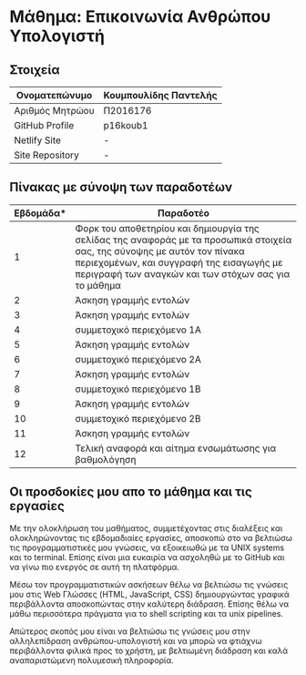 # Μάθημα: Επικοινωνία Ανθρώπου Υπολογιστή

## Στοιχεία

| Ονοματεπώνυμο | Κουμπουλίδης Παντελής |
| --- | --- |
| Αριθμός Μητρώου | Π2016176 |
| GitHub Profile | p16koub1 |
| Netlify Site | - |
| Site Repository | - |

## Πίνακας με σύνοψη των παραδοτέων

| Εβδομάδα* | Παραδοτέο |
| --- | --- |
| 1 | Φορκ του αποθετηρίου και δημιουργία της σελίδας της αναφοράς με τα προσωπικά στοιχεία σας, της σύνοψης με αυτόν τον πίνακα περιεχομένων, και συγγραφή της εισαγωγής με περιγραφή των αναγκών και των στόχων σας για το μάθημα |
| 2 | Άσκηση γραμμής εντολών |
| 3 | Άσκηση γραμμής εντολών |
| 4 | συμμετοχικό περιεχόμενο 1A |
| 5 | Άσκηση γραμμής εντολών |
| 6 | συμμετοχικό περιεχόμενο 2A |
| 7 | Άσκηση γραμμής εντολών |
| 8 | συμμετοχικό περιεχόμενο 1B |
| 9 | Άσκηση γραμμής εντολών |
| 10 | συμμετοχικό περιεχόμενο 2B |
| 11 | Άσκηση γραμμής εντολών |
| 12 | Τελική αναφορά και αίτημα ενσωμάτωσης για βαθμολόγηση |

## Οι προσδοκίες μου απο το μάθημα και τις εργασίες

Με την ολοκλήρωση του μαθήματος, συμμετέχοντας στις διαλέξεις και ολοκληρώνοντας τις εβδομαδιαίες εργασίες, αποσκοπώ στο να βελτιώσω τις προγραμματιστικές μου γνώσεις, να εξοικειωθώ με τα UNIX systems και το terminal. Επίσης είναι μια ευκαιρία να ασχοληθώ με το GitHub και να γίνω πιο ενεργός σε αυτή τη πλατφόρμα. 

Μέσω τον προγραμματιστικών ασκήσεων θέλω να βελτιώσω τις γνώσεις μου στις Web Γλώσσες (HTML, JavaScript, CSS) δημιουργώντας γραφικά περιβάλλοντα αποσκοπώντας στην καλύτερη διάδραση. Επίσης θέλω να μάθω περισσότερα πράγματα για το shell scripting και τα unix pipelines. 

Απώτερος σκοπός μου είναι να βελτιώσω τις γνώσεις μου στην αλληλεπίδραση ανθρώπου-υπολογιστή και να μπορώ να φτιάχνω περιβάλλοντα φιλικά προς το χρήστη, με βελτιωμένη διάδραση και καλά αναπαριστώμενη πολυμεσική πληροφορία. 
